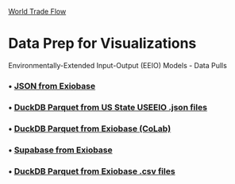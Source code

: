 [World Trade Flow](/profile/trade/)
# Data Prep for Visualizations

Environmentally-Extended Input-Output (EEIO) Models - Data Pulls

### &bullet; <a href="/profile/impacts/json/">JSON from Exiobase</a><br>
### &bullet; <a href="/profile/impacts/useeio/parquet/">DuckDB Parquet from US State USEEIO .json files</a><br>
### &bullet; <a href="/profile/trade/">DuckDB Parquet from Exiobase (CoLab)</a><br>
### &bullet; <a href="/profile/prep/sql/supabase/">Supabase from Exiobase</a><br>
### &bullet; <a href="/profile/prep/sql/duckdb/">DuckDB Parquet from Exiobase .csv files</a><br>
